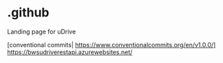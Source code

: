 # .github
Landing page for uDrive

[conventional commits| https://www.conventionalcommits.org/en/v1.0.0/]
https://bwsudriverestapi.azurewebsites.net/
